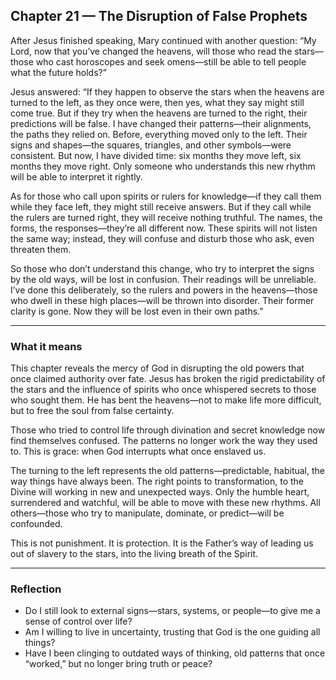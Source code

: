 ## Chapter 21 — The Disruption of False Prophets

After Jesus finished speaking, Mary continued with another question:
“My Lord, now that you’ve changed the heavens, will those who read the stars—those who cast horoscopes and seek omens—still be able to tell people what the future holds?”

Jesus answered:
“If they happen to observe the stars when the heavens are turned to the left, as they once were, then yes, what they say might still come true. But if they try when the heavens are turned to the right, their predictions will be false. I have changed their patterns—their alignments, the paths they relied on.
Before, everything moved only to the left. Their signs and shapes—the squares, triangles, and other symbols—were consistent. But now, I have divided time: six months they move left, six months they move right. Only someone who understands this new rhythm will be able to interpret it rightly.

As for those who call upon spirits or rulers for knowledge—if they call them while they face left, they might still receive answers. But if they call while the rulers are turned right, they will receive nothing truthful. The names, the forms, the responses—they’re all different now. These spirits will not listen the same way; instead, they will confuse and disturb those who ask, even threaten them.

So those who don’t understand this change, who try to interpret the signs by the old ways, will be lost in confusion. Their readings will be unreliable. I’ve done this deliberately, so the rulers and powers in the heavens—those who dwell in these high places—will be thrown into disorder. Their former clarity is gone. Now they will be lost even in their own paths.”

---

### What it means

This chapter reveals the mercy of God in disrupting the old powers that once claimed authority over fate. Jesus has broken the rigid predictability of the stars and the influence of spirits who once whispered secrets to those who sought them. He has bent the heavens—not to make life more difficult, but to free the soul from false certainty.

Those who tried to control life through divination and secret knowledge now find themselves confused. The patterns no longer work the way they used to. This is grace: when God interrupts what once enslaved us.

The turning to the left represents the old patterns—predictable, habitual, the way things have always been. The right points to transformation, to the Divine will working in new and unexpected ways. Only the humble heart, surrendered and watchful, will be able to move with these new rhythms. All others—those who try to manipulate, dominate, or predict—will be confounded.

This is not punishment. It is protection. It is the Father’s way of leading us out of slavery to the stars, into the living breath of the Spirit.

---

### Reflection

* Do I still look to external signs—stars, systems, or people—to give me a sense of control over life?
* Am I willing to live in uncertainty, trusting that God is the one guiding all things?
* Have I been clinging to outdated ways of thinking, old patterns that once “worked,” but no longer bring truth or peace?
